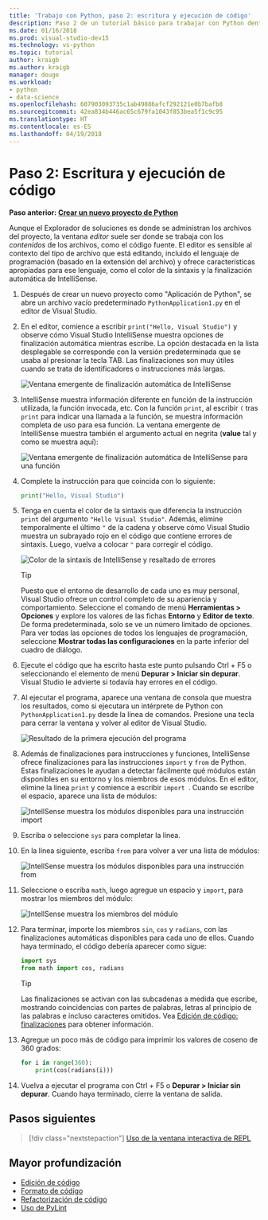 ```yaml
---
title: 'Trabajo con Python, paso 2: escritura y ejecución de código'
description: Paso 2 de un tutorial básico para trabajar con Python dentro de Visual Studio, que trata sobre cómo modificar y ejecutar un sencillo programa Hola mundo, seguido de un código muy interesante que muestra las características de IntelliSense y de edición de Visual Studio.
ms.date: 01/16/2018
ms.prod: visual-studio-dev15
ms.technology: vs-python
ms.topic: tutorial
author: kraigb
ms.author: kraigb
manager: douge
ms.workload:
- python
- data-science
ms.openlocfilehash: 607903093735c1ab49886afcf292121e0b7bafb8
ms.sourcegitcommit: 42ea834b446ac65c679fa1043f853bea5f1c9c95
ms.translationtype: HT
ms.contentlocale: es-ES
ms.lasthandoff: 04/19/2018
---
```

# <a name="step-2-writing-and-running-code"></a>Paso 2: Escritura y ejecución de código

**Paso anterior: [Crear un nuevo proyecto de Python](tutorial-working-with-python-in-visual-studio-step-01-create-project.md)**

Aunque el Explorador de soluciones es donde se administran los archivos del proyecto, la ventana *editor* suele ser donde se trabaja con los *contenidos* de los archivos, como el código fuente. El editor es sensible al contexto del tipo de archivo que está editando, incluido el lenguaje de programación (basado en la extensión del archivo) y ofrece características apropiadas para ese lenguaje, como el color de la sintaxis y la finalización automática de IntelliSense.

1. Después de crear un nuevo proyecto como "Aplicación de Python", se abre un archivo vacío predeterminado `PythonApplication1.py` en el editor de Visual Studio.

1. En el editor, comience a escribir `print("Hello, Visual Studio")` y observe cómo Visual Studio IntelliSense muestra opciones de finalización automática mientras escribe. La opción destacada en la lista desplegable se corresponde con la versión predeterminada que se usaba al presionar la tecla TAB. Las finalizaciones son muy útiles cuando se trata de identificadores o instrucciones más largas.

    ![Ventana emergente de finalización automática de IntelliSense](media/vs-getting-started-python-04-IntelliSense1b.png)

1. IntelliSense muestra información diferente en función de la instrucción utilizada, la función invocada, etc. Con la función `print`, al escribir `(` tras `print` para indicar una llamada a la función, se muestra información completa de uso para esa función. La ventana emergente de IntelliSense muestra también el argumento actual en negrita (**value** tal y como se muestra aquí):

    ![Ventana emergente de finalización automática de IntelliSense para una función](media/vs-getting-started-python-05-IntelliSense2b.png)

1. Complete la instrucción para que coincida con lo siguiente:

    ```python
    print("Hello, Visual Studio")
    ```

1. Tenga en cuenta el color de la sintaxis que diferencia la instrucción `print` del argumento `"Hello Visual Studio"`. Además, elimine temporalmente el último `"` de la cadena y observe cómo Visual Studio muestra un subrayado rojo en el código que contiene errores de sintaxis. Luego, vuelva a colocar `"` para corregir el código.

    ![Color de la sintaxis de IntelliSense y resaltado de errores](media/vs-getting-started-python-06-IntelliSense3b.png)

    > [!Tip]
    > Puesto que el entorno de desarrollo de cada uno es muy personal, Visual Studio ofrece un control completo de su apariencia y comportamiento. Seleccione el comando de menú **Herramientas > Opciones** y explore los valores de las fichas **Entorno** y **Editor de texto**. De forma predeterminada, solo se ve un número limitado de opciones. Para ver todas las opciones de todos los lenguajes de programación, seleccione **Mostrar todas las configuraciones** en la parte inferior del cuadro de diálogo. 

1. Ejecute el código que ha escrito hasta este punto pulsando Ctrl + F5 o seleccionando el elemento de menú **Depurar > Iniciar sin depurar**. Visual Studio le advierte si todavía hay errores en el código.

1. Al ejecutar el programa, aparece una ventana de consola que muestra los resultados, como si ejecutara un intérprete de Python con `PythonApplication1.py` desde la línea de comandos. Presione una tecla para cerrar la ventana y volver al editor de Visual Studio.

    ![Resultado de la primera ejecución del programa](media/vs-getting-started-python-07-output.png)

1. Además de finalizaciones para instrucciones y funciones, IntelliSense ofrece finalizaciones para las instrucciones `import` y `from` de Python. Estas finalizaciones le ayudan a detectar fácilmente qué módulos están disponibles en su entorno y los miembros de esos módulos. En el editor, elimine la línea `print` y comience a escribir `import `. Cuando se escribe el espacio, aparece una lista de módulos:

    ![IntellSense muestra los módulos disponibles para una instrucción import](media/vs-getting-started-python-08-import1.png)

1. Escriba o seleccione `sys` para completar la línea.

1. En la línea siguiente, escriba `from` para volver a ver una lista de módulos:

    ![IntellSense muestra los módulos disponibles para una instrucción from](media/vs-getting-started-python-09-import2.png)

1. Seleccione o escriba `math`, luego agregue un espacio y `import`, para mostrar los miembros del módulo:

    ![IntellSense muestra los miembros del módulo](media/vs-getting-started-python-10-import3.png)

1. Para terminar, importe los miembros `sin`, `cos` y `radians`, con las finalizaciones automáticas disponibles para cada uno de ellos. Cuando haya terminado, el código debería aparecer como sigue:

    ```python
    import sys
    from math import cos, radians
    ```

    > [!Tip]
    > Las finalizaciones se activan con las subcadenas a medida que escribe, mostrando coincidencias con partes de palabras, letras al principio de las palabras e incluso caracteres omitidos. Vea [Edición de código: finalizaciones](editing-python-code-in-visual-studio.md#completions) para obtener información.

1. Agregue un poco más de código para imprimir los valores de coseno de 360 grados:

    ```python
    for i in range(360):
        print(cos(radians(i)))
    ```

1. Vuelva a ejecutar el programa con Ctrl + F5 o **Depurar > Iniciar sin depurar**. Cuando haya terminado, cierre la ventana de salida.

## <a name="next-steps"></a>Pasos siguientes

> [!div class="nextstepaction"]
> [Uso de la ventana interactiva de REPL](tutorial-working-with-python-in-visual-studio-step-03-interactive-repl.md)

## <a name="going-deeper"></a>Mayor profundización

- [Edición de código](editing-python-code-in-visual-studio.md)
- [Formato de código](formatting-python-code.md)
- [Refactorización de código](refactoring-python-code.md)
- [Uso de PyLint](linting-python-code.md)

